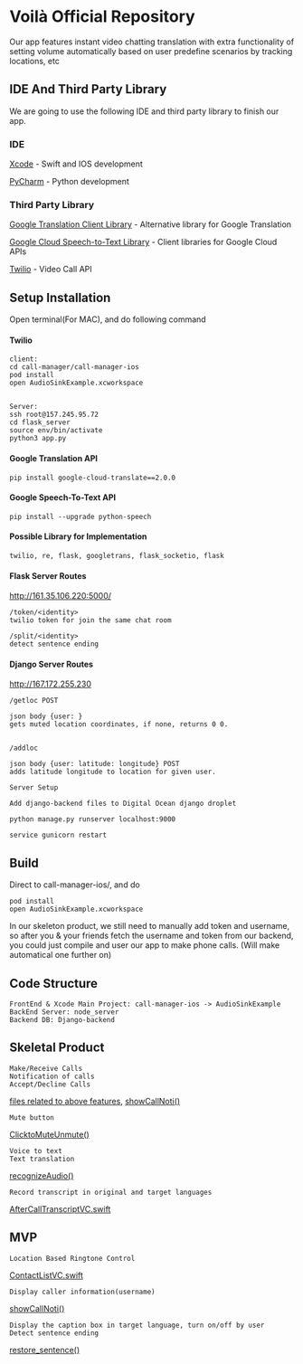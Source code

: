 # Voilà Official Repository

Our app features instant video chatting translation with extra functionality of setting volume automatically based on user predefine scenarios by tracking locations, etc


## IDE And Third Party Library

We are going to use the following IDE and third party library to finish our app.

### IDE

[Xcode](https://developer.apple.com/xcode/) - Swift and IOS development

[PyCharm](https://www.jetbrains.com/pycharm/) - Python development

### Third Party Library

[Google Translation Client Library](https://cloud.google.com/translate/docs/reference/libraries/v3/overview-v3) - Alternative library for Google Translation

[Google Cloud Speech-to-Text Library](https://cloud.google.com/speech-to-text/docs/reference/libraries) - Client libraries for Google Cloud APIs

[Twilio](https://www.twilio.com/docs/libraries) - Video Call API

## Setup Installation 

Open terminal(For MAC), and do following command

#### Twilio

```
client:
cd call-manager/call-manager-ios
pod install
open AudioSinkExample.xcworkspace


Server:
ssh root@157.245.95.72
cd flask_server
source env/bin/activate
python3 app.py
```

#### Google Translation API

```
pip install google-cloud-translate==2.0.0
```

#### Google Speech-To-Text API

```
pip install --upgrade python-speech
```

#### Possible Library for Implementation

```
twilio, re, flask, googletrans, flask_socketio, flask
```

#### Flask Server Routes
http://161.35.106.220:5000/

```
/token/<identity>
twilio token for join the same chat room

/split/<identity>
detect sentence ending

```

#### Django Server Routes
http://167.172.255.230

```
/getloc POST

json body {user: }
gets muted location coordinates, if none, returns 0 0.


/addloc

json body {user: latitude: longitude} POST
adds latitude longitude to location for given user.

Server Setup

Add django-backend files to Digital Ocean django droplet

python manage.py runserver localhost:9000

service gunicorn restart
```

## Build

Direct to call-manager-ios/, and do

```
pod install
open AudioSinkExample.xcworkspace
```

In our skeleton product, we still need to manually add token and username, so after you & your friends fetch the username and token from our backend, you could just compile and user our app to make phone calls. (Will make automatical one further on)

## Code Structure

```
FrontEnd & Xcode Main Project: call-manager-ios -> AudioSinkExample
BackEnd Server: node_server
Backend DB: Django-backend
```

## Skeletal Product
```
Make/Receive Calls
Notification of calls
Accept/Decline Calls
```
[files related to above features](https://github.com/call-manager/call-manager/blob/master/call-manager-ios/AudioSinkExample/ContactProfileViewController.swift), [showCallNoti()](https://github.com/call-manager/call-manager/blob/master/call-manager-ios/AudioSinkExample/ContactListVC.swift)
```
Mute button
```
[ClicktoMuteUnmute()](https://github.com/call-manager/call-manager/blob/master/call-manager-ios/AudioSinkExample/ChatRoomVC.swift)
```
Voice to text
Text translation
```
[recognizeAudio()](https://github.com/call-manager/call-manager/blob/master/call-manager-ios/AudioSinkExample/ChatRoomVC.swift)
```
Record transcript in original and target languages
```
[AfterCallTranscriptVC.swift](https://github.com/call-manager/call-manager/blob/master/call-manager-ios/AudioSinkExample/AfterCallTranscriptVC.swift)


## MVP
```
Location Based Ringtone Control
```
[ContactListVC.swift](https://github.com/call-manager/call-manager/commit/8426abf34a365e7fbad9d82e55e84b66b03efcfd)
```
Display caller information(username) 
```
[showCallNoti()](https://github.com/call-manager/call-manager/blob/master/call-manager-ios/AudioSinkExample/ContactListVC.swift)
```
Display the caption box in target language, turn on/off by user
Detect sentence ending
```
[restore_sentence()](https://github.com/call-manager/call-manager/blob/master/backend/app.py)


